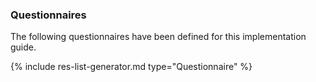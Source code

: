 

### Questionnaires

The following questionnaires have been defined for this implementation guide.
 
<!-- ================================================ -->
<!--  use this line to include an autogenerated list of all profiles and highlight new ones using the input/data/new_stuff.yml list.  Remove it if you would like to hand generate it -->

{% include res-list-generator.md type="Questionnaire" %}
<!-- ================================================ -->

<br />









